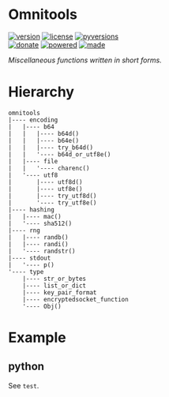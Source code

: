 # Omnitools

<badges>[![version](https://img.shields.io/pypi/v/omnitools.svg)](https://pypi.org/project/omnitools/)
[![license](https://img.shields.io/pypi/l/omnitools.svg)](https://pypi.org/project/omnitools/)
[![pyversions](https://img.shields.io/pypi/pyversions/omnitools.svg)](https://pypi.org/project/omnitools/)  
[![donate](https://img.shields.io/badge/Donate-Paypal-0070ba.svg)](https://paypal.me/foxe6)
[![powered](https://img.shields.io/badge/Powered%20by-UTF8-red.svg)](https://paypal.me/foxe6)
[![made](https://img.shields.io/badge/Made%20with-PyCharm-red.svg)](https://paypal.me/foxe6)
</badges>

<i>Miscellaneous functions written in short forms.</i>

# Hierarchy
```
omnitools
|---- encoding
|   |---- b64
|   |   |---- b64d()
|   |   |---- b64e()
|   |   |---- try_b64d()
|   |   '---- b64d_or_utf8e()
|   |---- file
|   |   '---- charenc()
|   '---- utf8
|       |---- utf8d()
|       |---- utf8e()
|       |---- try_utf8d()
|       '---- try_utf8e()
|---- hashing
|   |---- mac()
|   '---- sha512()
|---- rng
|   |---- randb()
|   |---- randi()
|   '---- randstr()
|---- stdout
|   '---- p()
'---- type
    |---- str_or_bytes
    |---- list_or_dict
    |---- key_pair_format
    |---- encryptedsocket_function
    '---- Obj()
```

# Example

## python
See `test`.